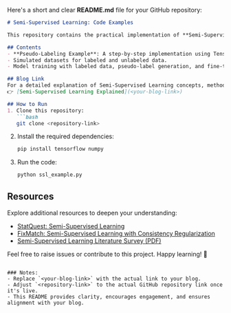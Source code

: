 Here's a short and clear **README.md** file for your GitHub repository:

```markdown
# Semi-Supervised Learning: Code Examples

This repository contains the practical implementation of **Semi-Supervised Learning (SSL)** methods, including **Pseudo-Labeling**, as discussed in my blog. The code is fully self-contained and designed to help you understand how SSL can leverage both labeled and unlabeled data to improve model performance.

## Contents
- **Pseudo-Labeling Example**: A step-by-step implementation using TensorFlow and Keras.
- Simulated datasets for labeled and unlabeled data.
- Model training with labeled data, pseudo-label generation, and fine-tuning.

## Blog Link
For a detailed explanation of Semi-Supervised Learning concepts, methodologies, and applications, read the full blog here:  
👉 [Semi-Supervised Learning Explained](<your-blog-link>)

## How to Run
1. Clone this repository:
   ```bash
   git clone <repository-link>
   ```
2. Install the required dependencies:
   ```bash
   pip install tensorflow numpy
   ```
3. Run the code:
   ```bash
   python ssl_example.py
   ```

## Resources
Explore additional resources to deepen your understanding:
- [StatQuest: Semi-Supervised Learning](https://youtu.be/0HZxK8eMxIk)
- [FixMatch: Semi-Supervised Learning with Consistency Regularization](https://arxiv.org/abs/2001.07685)
- [Semi-Supervised Learning Literature Survey (PDF)](https://pages.cs.wisc.edu/~jerryzhu/pub/ssl_survey.pdf)

Feel free to raise issues or contribute to this project. Happy learning! 🎉
```

### Notes:
- Replace `<your-blog-link>` with the actual link to your blog.
- Adjust `<repository-link>` to the actual GitHub repository link once it's live.
- This README provides clarity, encourages engagement, and ensures alignment with your blog.
